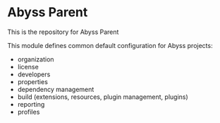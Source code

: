 # Abyss Parent

This is the repository for Abyss Parent 

This module defines common default configuration for Abyss projects:

- organization
- license
- developers
- properties
- dependency management
- build (extensions, resources, plugin management, plugins)
- reporting
- profiles
